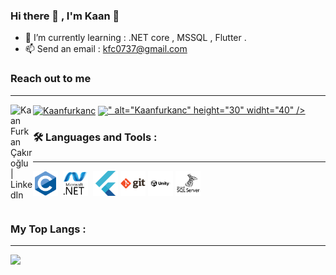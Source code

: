 ### Hi there 👋 , I'm Kaan 🙂




- 🌱 I’m currently learning : .NET core , MSSQL , Flutter .
- 📫 Send an email : <a href="kfc0737@gmail.com">kfc0737@gmail.com</a> 

### Reach out to me 

<hr>

<p align="left">
<a href="https://www.linkedin.com/in/kaan-furkan-%C3%A7ak%C4%B1ro%C4%9Flu-bb86b1211/"><img align="left" src="https://raw.githubusercontent.com/yushi1007/yushi1007/main/images/linkedin.svg" alt="Kaan Furkan Çakıroğlu | LinkedIn" width="36px"/></a>
<a href="https://www.instagram.com/kaanfurkanc/?hl=tr" target="blank"><img align="center" src="https://unpkg.com/simple-icons@v6/icons/instagram.svg" alt="Kaanfurkanc" height="30" widht="40" /></a>
<a href="https://www.hackerrank.com/kaanfurkanc" target="blank"><img align="center" src="<svg xmlns="http://www.w3.org/2000/svg" viewBox="0 0 24 24" id="hackerrank"><path fill="#2FC363" d="M11.999 0C10.626 0 2.195 4.818 1.513 6c-.682 1.182-.686 10.819 0 12 .686 1.181 9.115 6 10.486 6 1.371 0 9.8-4.824 10.487-6 .686-1.176.686-10.83 0-12-.687-1.17-9.115-6-10.487-6zm2.841 19.415v.002c-.188 0-1.939-1.677-1.8-1.814.041-.041.296-.069.832-.086 0-1.23.028-3.215.045-4.046.002-.095-.021-.161-.021-.274h-3.787c0 .333-.022 1.697.065 3.416.011.213-.075.279-.272.278-.48-.001-.96-.005-1.44-.004-.194 0-.278-.072-.272-.286.043-1.567.14-3.938-.007-9.969v-.149c-.46-.016-.778-.045-.82-.086C7.225 6.26 9 4.583 9.187 4.583c.187 0 1.951 1.677 1.813 1.814-.041.041-.374.07-.795.086v.148c-.114 1.207-.096 3.731-.124 4.94h3.803c0-.213.018-1.628-.057-3.921-.005-.159.046-.242.199-.244.525-.004 1.049-.006 1.575-.003.164.001.216.081.213.252-.173 8.967-.031 8.341-.031 9.86.42.016.797.045.838.086.136.136-1.593 1.814-1.781 1.814z"></path></svg>" alt="Kaanfurkanc" height="30" widht="40" /></a>
</p>

### :hammer_and_wrench: Languages and Tools :
###

<hr> 

<div>
   <img src="https://github.com/devicons/devicon/blob/master/icons/c/c-original.svg" title="C" alt="C" width="40" height"40"/>&nbsp;
  <img src="https://github.com/devicons/devicon/blob/master/icons/dot-net/dot-net-original-wordmark.svg" title=".NET" alt=".NET" width="40" height"40"/>&nbsp;
  <img src="https://github.com/devicons/devicon/blob/master/icons/flutter/flutter-original.svg" title="Flutter" alt="Flutter" width="40" height="40"/>
  <img src="https://github.com/devicons/devicon/blob/master/icons/git/git-original-wordmark.svg" title="Git" **alt="Git" width="40" height="40"/>
   <img src="https://github.com/devicons/devicon/blob/master/icons/unity/unity-original-wordmark.svg" title="Unity" alt="Unity" width="40" height="40"/>
   <img src="https://github.com/devicons/devicon/blob/master/icons/microsoftsqlserver/microsoftsqlserver-plain-wordmark.svg" title="MSSQL" alt="MSSQL" width="40" height="40"/>



  
</div>

</br>

### My Top Langs :
<hr>

<p align="left">
	<img width="400em" src="https://github-readme-stats.vercel.app/api/top-langs/?username=kaanfurkanc&layout=compact&custom_title=Most%20used%20languages&langs_count=10&include_all_commits=true&hide_progress=false&hide_border=true&theme=dark&hide=">
</p>

